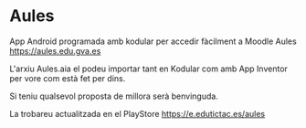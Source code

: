 # Aules
App Android programada amb kodular per accedir fàcilment a Moodle Aules https://aules.edu.gva.es

L'arxiu Aules.aia el podeu importar tant en Kodular com amb App Inventor per vore com està fet per dins.

Si teniu qualsevol proposta de millora serà benvinguda.

La trobareu actualitzada en el PlayStore https://e.edutictac.es/aules
